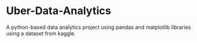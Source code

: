 # Uber-Data-Analytics
A python-based data analytics project using pandas and matplotlib libraries using a dataset from kaggle.
